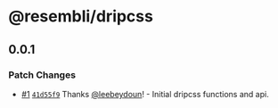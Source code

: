 # @resembli/dripcss

## 0.0.1

### Patch Changes

- [#1](https://github.com/Resembli/dripcss/pull/1) [`41d55f9`](https://github.com/Resembli/dripcss/commit/41d55f9b66013b6dde615aed28a08f67df148888) Thanks [@leebeydoun](https://github.com/leebeydoun)! - Initial dripcss functions and api.
